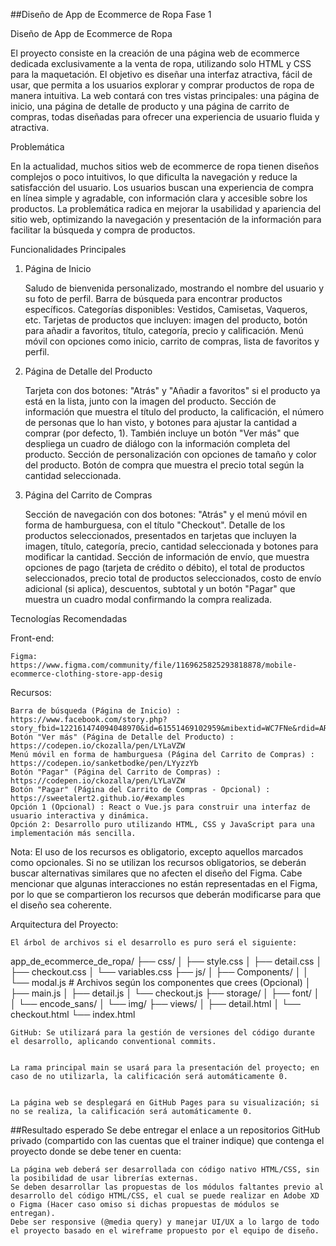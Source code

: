 ##Diseño de App de Ecommerce de Ropa Fase 1

Diseño de App de Ecommerce de Ropa

El proyecto consiste en la creación de una página web de ecommerce dedicada exclusivamente a la venta de ropa, utilizando solo HTML y CSS para la maquetación. El objetivo es diseñar una interfaz atractiva, fácil de usar, que permita a los usuarios explorar y comprar productos de ropa de manera intuitiva. La web contará con tres vistas principales: una página de inicio, una página de detalle de producto y una página de carrito de compras, todas diseñadas para ofrecer una experiencia de usuario fluida y atractiva.


Problemática

En la actualidad, muchos sitios web de ecommerce de ropa tienen diseños complejos o poco intuitivos, lo que dificulta la navegación y reduce la satisfacción del usuario. Los usuarios buscan una experiencia de compra en línea simple y agradable, con información clara y accesible sobre los productos. La problemática radica en mejorar la usabilidad y apariencia del sitio web, optimizando la navegación y presentación de la información para facilitar la búsqueda y compra de productos.


Funcionalidades Principales
1. Página de Inicio

    Saludo de bienvenida personalizado, mostrando el nombre del usuario y su foto de perfil.
    Barra de búsqueda para encontrar productos específicos.
    Categorías disponibles: Vestidos, Camisetas, Vaqueros, etc.
    Tarjetas de productos que incluyen: imagen del producto, botón para añadir a favoritos, título, categoría, precio y calificación.
    Menú móvil con opciones como inicio, carrito de compras, lista de favoritos y perfil.

2. Página de Detalle del Producto

    Tarjeta con dos botones: "Atrás" y "Añadir a favoritos" si el producto ya está en la lista, junto con la imagen del producto.
    Sección de información que muestra el título del producto, la calificación, el número de personas que lo han visto, y botones para ajustar la cantidad a comprar (por defecto, 1). También incluye un botón "Ver más" que despliega un cuadro de diálogo con la información completa del producto.
    Sección de personalización con opciones de tamaño y color del producto.
    Botón de compra que muestra el precio total según la cantidad seleccionada.

3. Página del Carrito de Compras

    Sección de navegación con dos botones: "Atrás" y el menú móvil en forma de hamburguesa, con el título "Checkout".
    Detalle de los productos seleccionados, presentados en tarjetas que incluyen la imagen, título, categoría, precio, cantidad seleccionada y botones para modificar la cantidad.
    Sección de información de envío, que muestra opciones de pago (tarjeta de crédito o débito), el total de productos seleccionados, precio total de productos seleccionados, costo de envío adicional (si aplica), descuentos, subtotal y un botón "Pagar" que muestra un cuadro modal confirmando la compra realizada.

Tecnologías Recomendadas

Front-end: 

    Figma: https://www.figma.com/community/file/1169625825293818878/mobile-ecommerce-clothing-store-app-desig

Recursos:

    Barra de búsqueda (Página de Inicio) : https://www.facebook.com/story.php?story_fbid=122161474094048970&id=61551469102959&mibextid=WC7FNe&rdid=ARxpghKfxeRvWZ3p
    Botón "Ver más" (Página de Detalle del Producto) : https://codepen.io/ckozalla/pen/LYLaVZW
    Menú móvil en forma de hamburguesa (Página del Carrito de Compras) : https://codepen.io/sanketbodke/pen/LYyzzYb
    Botón "Pagar" (Página del Carrito de Compras) :  https://codepen.io/ckozalla/pen/LYLaVZW
    Botón "Pagar" (Página del Carrito de Compras - Opcional) : https://sweetalert2.github.io/#examples
    Opción 1 (Opcional) : React o Vue.js para construir una interfaz de usuario interactiva y dinámica.
    Opción 2: Desarrollo puro utilizando HTML, CSS y JavaScript para una implementación más sencilla.


Nota: El uso de los recursos es obligatorio, excepto aquellos marcados como opcionales. Si no se utilizan los recursos obligatorios, se deberán buscar alternativas similares que no afecten el diseño del Figma. Cabe mencionar que algunas interacciones no están representadas en el Figma, por lo que se compartieron los recursos que deberán modificarse para que el diseño sea coherente.


Arquitectura del Proyecto: 

    El árbol de archivos si el desarrollo es puro será el siguiente:

app_de_ecommerce_de_ropa/
├── css/
│ ├── style.css
│ ├── detail.css
│ ├── checkout.css
│ └── variables.css
├── js/
│ ├── Components/
│ │ └── modal.js # Archivos según los componentes que crees (Opcional)
│ ├── main.js
│ ├── detail.js
│ └── checkout.js
├── storage/
│ ├── font/
│ │ └── encode_sans/
│ └── img/
├── views/
│ ├── detail.html
│ └── checkout.html
└── index.html


    GitHub: Se utilizará para la gestión de versiones del código durante el desarrollo, aplicando conventional commits.


    La rama principal main se usará para la presentación del proyecto; en caso de no utilizarla, la calificación será automáticamente 0.


    La página web se desplegará en GitHub Pages para su visualización; si no se realiza, la calificación será automáticamente 0.

##Resultado esperado
Se debe entregar el enlace a un repositorios GitHub privado (compartido con las cuentas que el trainer indique) que contenga el proyecto donde se debe tener en cuenta:

    La página web deberá ser desarrollada con código nativo HTML/CSS, sin la posibilidad de usar librerías externas.
    Se deben desarrollar las propuestas de los módulos faltantes previo al desarrollo del código HTML/CSS, el cual se puede realizar en Adobe XD o Figma (Hacer caso omiso si dichas propuestas de módulos se entregan).
    Debe ser responsive (@media query) y manejar UI/UX a lo largo de todo el proyecto basado en el wireframe propuesto por el equipo de diseño.


